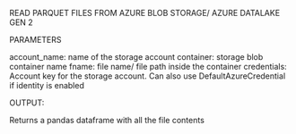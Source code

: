 READ PARQUET FILES FROM AZURE BLOB STORAGE/ AZURE DATALAKE GEN 2

PARAMETERS

account_name: name of the storage account
container: storage blob container name
fname: file name/ file path inside the container
credentials: Account key for the storage account. Can also use DefaultAzureCredential if identity is enabled

OUTPUT:

Returns a pandas dataframe with all the file contents